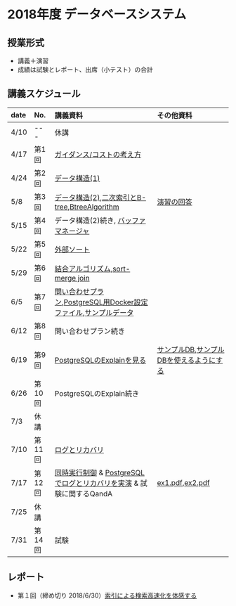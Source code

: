 2018年度 データベースシステム
====

## 授業形式
* 講義＋演習
* 成績は試験とレポート、出席（小テスト）の合計

## 講義スケジュール

| date  | No. | 講義資料 |その他資料|
|:------|:----|:--------|:--------|
| 4/10  | --- |休講| | 
| 4/17 | 第1回 | [ガイダンス/コストの考え方](pdf/guidance_cost.pdf)| |
| 4/24 | 第2回 | [データ構造(1)](pdf/data_structure_1.pdf)| |
| 5/8  | 第3回 | [データ構造(2),二次索引とB-tree](pdf/data_structure_2.pdf),[BtreeAlgorithm](pdf/BtreeAlgorithm.pdf)|[演習の回答](pdf/btree_answer.pdf)| |
| 5/15 | 第4回 | データ構造(2)続き, [バッファマネージャ](pdf/buffer_manager.pdf) | |
| 5/22 | 第5回 | [外部ソート](pdf/external_sort.pdf)| |
| 5/29 | 第6回 | [結合アルゴリズム](pdf/join_agorithms.pdf),[sort-merge join](pdf/sort_merge.pdf)| |
| 6/5  | 第7回 | [問い合わせプラン](pdf/query_plan.pdf),[PostgreSQL用Docker設定ファイル](db/docker-compose.yml),[サンプルデータ](db/data.sql)| |
| 6/12 | 第8回 | 問い合わせプラン続き| |
| 6/19 | 第9回 | [PostgreSQLのExplainを見る](pdf/explain.pdf)|[サンプルDB](db/pg_reg.sql),[サンプルDBを使えるようにする](db/setup_pg_reg.md) |
| 6/26 | 第10回 | PostgreSQLのExplain続き | |
| 7/3  | 休講 | | |
| 7/10 | 第11回 | [ログとリカバリ](pdf/log_and_recovery.pdf) | |
| 7/17 | 第12回 | [同時実行制御](pdf/concurrency_control.pdf) & [PostgreSQLでログとリカバリを実演](pdf/postgres_restore.pdf) & 試験に関するQandA |[ex1.pdf](pdf/exercises1.pdf),[ex2.pdf](pdf/exercises2.pdf) |
| 7/25 | 休講 | | |
| 7/31 | 第14回 | 試験| |

## レポート
* 第１回（締め切り 2018/6/30）[索引による検索高速化を体感する](report1.md)
